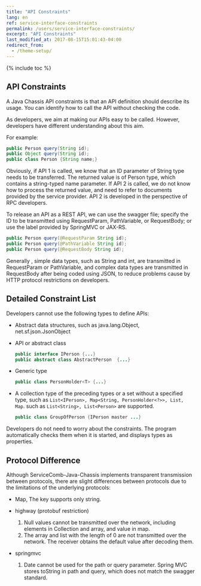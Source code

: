 ```yaml
---
title: "API Constraints"
lang: en
ref: service-interface-constraints
permalink: /users/service-interface-constraints/
excerpt: "API Constraints"
last_modified_at: 2017-08-15T15:01:43-04:00
redirect_from:
  - /theme-setup/
---
```


{% include toc %}
## API Constraints
A Java Chassis API constraints is that an API definition should describe its usage. You can identify how to call the API without checking the code.

As developers, we aim at making our APIs easy to be called. However, developers have different understanding about this aim.

For example:

```java
public Person query(String id);
public Object query(String id);
public class Person {String name;}
```

Obviously, if API 1 is called, we know that an ID parameter of String type needs to be transferred. The returned value is of Person type, which contains a string-typed name parameter. If API 2 is called, we do not know how to process the returned value, and need to refer to documents provided by the service provider. API 2 is developed in the perspective of RPC developers.

To release an API as a REST API, we can use the swagger file; specify the ID to be transmitted using RequestParam, PathVariable, or RequestBody; or use the label provided by SpringMVC or JAX-RS.

```java
public Person query(@RequestParam String id); 
public Person query(@PathVariable String id); 
public Person query(@RequestBody String id); 
```



Generally , simple data types, such as String and int, are transmitted in RequestParam or PathVariable, and complex data types are transmitted in RequestBody after being coded using JSON, to reduce problems cause by HTTP protocol restrictions on developers.

## Detailed Constraint List 
Developers cannot use the following types to define APIs:

* Abstract data structures, such as  java.lang.Object, net.sf.json.JsonObject
* API or abstract class
   ```java
   public interface IPerson {...}
   public abstract class AbstractPerson  {...}
   ```
* Generic type
   ```java
   public class PersonHolder<T> {...}
   ```
* A collection type of the preceding types or a set without a specified type, such as `List<IPerson>, Map<String, PersonHolder<?>>, List, Map`. such as `List<String>, List<Person>` are supported.

   ```java
   public class GroupOfPerson {IPerson master ...}
   ```


Developers do not need to worry about the constraints. The program automatically checks them when it is started, and displays types as properties.

## Protocol Difference 
Although ServiceComb-Java-Chassis implements transparent transmission between protocols, there are slight differences between protocols due to the limitations of the underlying protocols:

* Map, The key supports only string.

* highway (protobuf restriction)
  1. Null values cannot be transmitted over the network, including elements in Collection and array, and value in map.
  2. The array and list with the length of 0 are not transmitted over the network. The receiver obtains the default value after decoding them.

* springmvc
  1. Date cannot be used for the path or query parameter. Spring MVC stores toString in path and query, which does not match the swagger standard.
